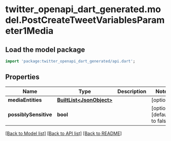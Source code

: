 # twitter_openapi_dart_generated.model.PostCreateTweetVariablesParameter1Media

## Load the model package
```dart
import 'package:twitter_openapi_dart_generated/api.dart';
```

## Properties
Name | Type | Description | Notes
------------ | ------------- | ------------- | -------------
**mediaEntities** | [**BuiltList&lt;JsonObject&gt;**](JsonObject.md) |  | [optional] 
**possiblySensitive** | **bool** |  | [optional] [default to false]

[[Back to Model list]](../README.md#documentation-for-models) [[Back to API list]](../README.md#documentation-for-api-endpoints) [[Back to README]](../README.md)


